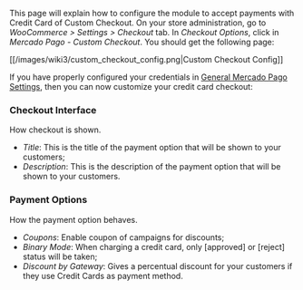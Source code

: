 This page will explain how to configure the module to accept payments with Credit Card of Custom Checkout. On your store administration, go to *WooCommerce > Settings > Checkout* tab. In *Checkout Options*, click in *Mercado Pago - Custom Checkout*. You should get the following page:

[[/images/wiki3/custom_checkout_config.png|Custom Checkout Config]]

If you have properly configured your credentials in <a href="https://github.com/mercadopago/cart-woocommerce/wiki/General-Mercado-Pago-Settings">General Mercado Pago Settings</a>, then you can now customize your credit card checkout:

### Checkout Interface
How checkout is shown.
  * *Title*: This is the title of the payment option that will be shown to your customers;
  * *Description*: This is the description of the payment option that will be shown to your customers.

### Payment Options
How the payment option behaves.
  * *Coupons*: Enable coupon of campaigns for discounts;
  * *Binary Mode*: When charging a credit card, only [approved] or [reject] status will be taken;
  * *Discount by Gateway*: Gives a percentual discount for your customers if they use Credit Cards as payment method.